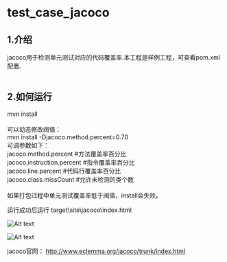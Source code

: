 # test_case_jacoco
<h2>1.介绍</h2>
jacoco用于检测单元测试对应的代码覆盖率.本工程是样例工程，可查看pom.xml配置.</br>
</br>
<h2>2.如何运行</h2>
mvn install</br>
</br>
可以动态修改阀值：</br>
mvn install -Djacoco.method.percent=0.70 </br>
可调参数如下：</br>
jacoco.method.percent #方法覆盖率百分比</br>
jacoco.instruction.percent #指令覆盖率百分比</br>
jacoco.line.percent #代码行覆盖率百分比</br>
jacoco.class.missCount #允许未检测的类个数</br>
</br>
如果打包过程中单元测试覆盖率低于阀值，install会失败。 </br>

运行成功后运行 target\site\jacoco\index.html </br>

![Alt text](https://github.com/limiaogithub/test_case_jacoco/blob/master/src/example.png)

![Alt text](https://github.com/limiaogithub/test_case_jacoco/blob/master/src/example2.png)

jacoco官网： http://www.eclemma.org/jacoco/trunk/index.html</br>




